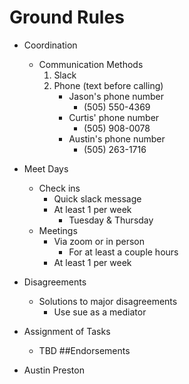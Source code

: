 # Ground Rules 
* Coordination 
    - Communication Methods
        1. Slack 
        2. Phone (text before calling)
            - Jason's phone number 
                - (505) 550-4369
            - Curtis' phone number 
                - (505) 908-0078
            - Austin's phone number 
               - (505) 263-1716
* Meet Days
    - Check ins 
        - Quick slack message 
        - At least 1 per week 
            - Tuesday & Thursday
    - Meetings 
        - Via zoom or in person
            - For at least a couple hours
        - At least 1 per week 
* Disagreements 
    - Solutions to major disagreements
        -  Use sue as a mediator 

* Assignment of Tasks
    - TBD
##Endorsements 

* Austin Preston